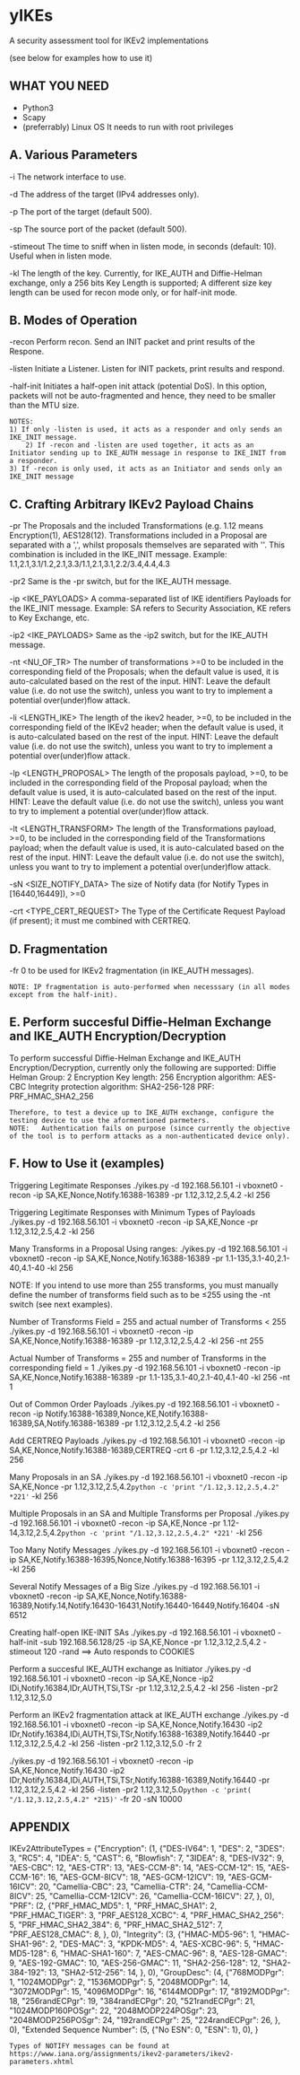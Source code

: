 # yIKEs
A security assessment tool for IKEv2 implementations

(see below for examples how to use it)

WHAT YOU NEED
-------------
- Python3
- Scapy 
- (preferrably) Linux OS
It needs to run with root privileges

A. Various Parameters
---------------------
  -i <INTERFACE> 		The network interface to use.
  
  -d <IP>			The address of the target (IPv4 addresses only).
  
  -p <port>			The port of the target (default 500).
  
  -sp <port>			The source port of the packet (default 500).
  
  -stimeout <msec> 		The time to sniff when in listen mode, in seconds (default: 10). Useful when in listen  mode.
  
  -kl <KLENGTH>		  	The length of the key. Currently, for IKE_AUTH and Diffie-Helman exchange, only a 256 bits Key Length is supported; A different size key length can be used for recon mode only, or for half-init mode. 

B. Modes of Operation
---------------------
  -recon			Perform recon. Send an INIT packet and print results of the Respone.
  
  -listen 			Initiate a Listener. Listen for INIT packets, print results and respond.
  
  -half-init			Initiates a half-open init attack (potential DoS). In	this option, packets will not be auto-fragmented and	hence, they need to be smaller than the MTU size.

	NOTES:		
	1) If only -listen is used, it acts as a responder and only sends an IKE_INIT message.
      	2) If -recon and -listen are used together, it acts as an Initiator sending up to IKE_AUTH message in response to IKE_INIT from a responder.
	3) If -recon is only used, it acts as an Initiator and sends only an IKE_INIT message

C. Crafting Arbitrary IKEv2 Payload Chains
------------------------------------------
  -pr <PROPOSALS> 		    The Proposals and the included Transformations (e.g. 1.12 means Encryption(1), AES128(12). Transformations included in a Proposal are separated with a ',', whilst proposals themselves are separated with ''. This combination is included in the IKE_INIT message. Example: 1.1,2.1,3.1/1.2,2.1,3.3/1.1,2.1,3.1,2.2/3.4,4.4,4.3
	
  -pr2 <PROPOSALS>		    Same is the -pr switch, but for the IKE_AUTH message. 
	
  -ip <IKE_PAYLOADS>		    A comma-separated list of IKE identifiers Payloads for the IKE_INIT message. Example: SA refers to Security Association, KE refers to Key Exchange, etc.
  
  -ip2 <IKE_PAYLOADS>		    Same as the -ip2 switch, but for the IKE_AUTH message.
  
  -nt <NU_OF_TR>		    The number of transformations >=0 to be included in the corresponding field of the Proposals; when the default value is used, it is auto-calculated based on the rest of the input. HINT: Leave the default value (i.e. do not use the switch), unless you want to try to implement a potential over(under)flow attack.
  
  -li <LENGTH_IKE>		      The length of the ikev2 header, >=0, to be included in the corresponding field of the IKEv2 header; when the default value is used, it is auto-calculated based on the rest of the input. HINT: Leave the default value (i.e. do not use the switch), unless you want to try to implement a potential over(under)flow attack.
  
  -lp <LENGTH_PROPOSAL>	    The length of the proposals payload, >=0, to be included in the corresponding field of the Proposal payload; when the default value is used, it is auto-calculated based on the rest of the input. HINT: Leave the default value (i.e. do not use the switch), unless you want to try to implement a potential over(under)flow attack.
  
  -lt <LENGTH_TRANSFORM>	  The length of the Transformations payload, >=0, to be included in the corresponding field of the Transformations payload; when the default value is used, it is auto-calculated based on the rest of the input. HINT: Leave the default value (i.e. do not use the switch), unless you want to try to implement a potential over(under)flow attack.
  
  -sN <SIZE_NOTIFY_DATA>	  The size of Notify data (for Notify Types in [16440,16449]), >=0
  
  -crt <TYPE_CERT_REQUEST>	The Type of the Certificate Request Payload (if present); it must me combined with CERTREQ. 

D. Fragmentation
----------------
  -fr <The number of fragments > 0 to be used for IKEv2 fragmentation (in IKE_AUTH messages).
	
	NOTE: IP fragmentation is auto-performed when necesssary (in all modes except from the half-init).
 
E. Perform succesful Diffie-Helman Exchange and IKE_AUTH Encryption/Decryption
------------------------------------------------------------------------------
To perform successful Diffie-Helman Exchange and IKE_AUTH Encryption/Decryption, currently only the following are supported:
	Diffie Helman Group:		      2
	Encryption Key length:		      256
	Encryption algorithm: 		      AES-CBC
	Integrity protection algorithm: SHA2-256-128
	PRF:				      PRF_HMAC_SHA2_256

	Therefore, to test a device up to IKE_AUTH exchange, configure the testing device to use the aformentioned parmeters. 
	NOTE: 	Authentication fails on purpose (since currently the objective of the tool is to perform attacks as a non-authenticated device only).

F. How to Use it (examples)
---------------------------
Triggering Legitimate Responses
./yikes.py -d 192.168.56.101 -i vboxnet0 -recon -ip SA,KE,Nonce,Notify.16388-16389 -pr 1.12,3.12,2.5,4.2 -kl 256

Triggering Legitimate Responses with Minimum Types of Payloads
./yikes.py -d 192.168.56.101 -i vboxnet0 -recon -ip SA,KE,Nonce -pr 1.12,3.12,2.5,4.2 -kl 256

Many Transforms in a Proposal
Using ranges:
./yikes.py -d 192.168.56.101 -i vboxnet0 -recon -ip SA,KE,Nonce,Notify.16388-16389 -pr 1.1-135,3.1-40,2.1-40,4.1-40 -kl 256

NOTE: If you intend to use more than 255 transforms, you must manually define the number of transforms field such as to be ≤255 using the -nt switch (see next examples).

Number of Transforms Field = 255 and actual number of Transforms < 255
./yikes.py -d 192.168.56.101 -i vboxnet0 -recon -ip SA,KE,Nonce,Notify.16388-16389 -pr 1.12,3.12,2.5,4.2 -kl 256 -nt 255

Actual Number of Transforms = 255 and number of Transforms in the corresponding field = 1
./yikes.py -d 192.168.56.101 -i vboxnet0 -recon -ip SA,KE,Nonce,Notify.16388-16389 -pr 1.1-135,3.1-40,2.1-40,4.1-40 -kl 256 -nt 1

Out of Common Order Payloads
./yikes.py -d 192.168.56.101 -i vboxnet0 -recon -ip Notify.16388-16389,Nonce,KE,Notify.16388-16389,SA,Notify.16388-16389 -pr 1.12,3.12,2.5,4.2 -kl 256

Add CERTREQ Payloads
./yikes.py -d 192.168.56.101 -i vboxnet0 -recon -ip SA,KE,Nonce,Notify.16388-16389,CERTREQ -crt 6 -pr 1.12,3.12,2.5,4.2 -kl 256

Many Proposals in an SA
./yikes.py -d 192.168.56.101 -i vboxnet0 -recon -ip SA,KE,Nonce -pr 1.12,3.12,2.5,4.2`python -c 'print "/1.12,3.12,2.5,4.2" *221'`  -kl 256

Multiple Proposals in an SA and Multiple Transforms per Proposal
./yikes.py -d 192.168.56.101 -i vboxnet0 -recon -ip SA,KE,Nonce -pr 1.12-14,3.12,2.5,4.2`python -c 'print "/1.12,3.12,2.5,4.2" *221'`  -kl 256

Too Many Notify Messages
./yikes.py -d 192.168.56.101 -i vboxnet0 -recon -ip SA,KE,Notify.16388-16395,Nonce,Notify.16388-16395 -pr 1.12,3.12,2.5,4.2 -kl 256

Several Notify Messages of a Big Size
./yikes.py -d 192.168.56.101 -i vboxnet0 -recon -ip SA,KE,Nonce,Notify.16388-16389,Notify.14,Notify.16430-16431,Notify.16440-16449,Notify.16404 -sN 6512 

Creating half-open IKE-INIT SAs
./yikes.py -d 192.168.56.101 -i vboxnet0 -half-init -sub 192.168.56.128/25 -ip SA,KE,Nonce -pr 1.12,3.12,2.5,4.2 -stimeout 120  -rand
==> Auto responds to COOKIES

Perform a succesful IKE_AUTH exchange as Initiator
./yikes.py -d 192.168.56.101 -i vboxnet0 -recon -ip SA,KE,Nonce -ip2 IDi,Notify.16384,IDr,AUTH,TSi,TSr -pr 1.12,3.12,2.5,4.2 -kl 256 -listen -pr2 1.12,3.12,5.0

Perform an IKEv2 fragmentation attack at IKE_AUTH exchange
./yikes.py -d 192.168.56.101 -i vboxnet0 -recon -ip SA,KE,Nonce,Notify.16430 -ip2 IDr,Notify.16384,IDi,AUTH,TSi,TSr,Notify.16388-16389,Notify.16440  -pr 1.12,3.12,2.5,4.2 -kl 256 -listen -pr2 1.12,3.12,5.0 -fr 2

./yikes.py -d 192.168.56.101 -i vboxnet0 -recon -ip SA,KE,Nonce,Notify.16430 -ip2 IDr,Notify.16384,IDi,AUTH,TSi,TSr,Notify.16388-16389,Notify.16440  -pr 1.12,3.12,2.5,4.2 -kl 256 -listen -pr2 1.12,3.12,5.0`python -c 'print( "/1.12,3.12,2.5,4.2" *215)'` -fr 20 -sN 10000

APPENDIX
--------
IKEv2AttributeTypes = {"Encryption": (1, {"DES-IV64": 1,
                                          "DES": 2,
                                          "3DES": 3,
                                          "RC5": 4,
                                          "IDEA": 5,
                                          "CAST": 6,
                                          "Blowfish": 7,
                                          "3IDEA": 8,
                                          "DES-IV32": 9,
                                          "AES-CBC": 12,
                                          "AES-CTR": 13,
                                          "AES-CCM-8": 14,
                                          "AES-CCM-12": 15,
                                          "AES-CCM-16": 16,
                                          "AES-GCM-8ICV": 18,
                                          "AES-GCM-12ICV": 19,
                                          "AES-GCM-16ICV": 20,
                                          "Camellia-CBC": 23,
                                          "Camellia-CTR": 24,
                                          "Camellia-CCM-8ICV": 25,
                                          "Camellia-CCM-12ICV": 26,
                                          "Camellia-CCM-16ICV": 27,
                                          }, 0),
                       "PRF": (2, {"PRF_HMAC_MD5": 1,
                                   "PRF_HMAC_SHA1": 2,
                                   "PRF_HMAC_TIGER": 3,
                                   "PRF_AES128_XCBC": 4,
                                   "PRF_HMAC_SHA2_256": 5,
                                   "PRF_HMAC_SHA2_384": 6,
                                   "PRF_HMAC_SHA2_512": 7,
                                   "PRF_AES128_CMAC": 8,
                                   }, 0),
                      "Integrity": (3, {"HMAC-MD5-96": 1,
                                         "HMAC-SHA1-96": 2,
                                         "DES-MAC": 3,
                                         "KPDK-MD5": 4,
                                         "AES-XCBC-96": 5,
                                         "HMAC-MD5-128": 6,
                                         "HMAC-SHA1-160": 7,
                                         "AES-CMAC-96": 8,
                                         "AES-128-GMAC": 9,
                                         "AES-192-GMAC": 10,
                                         "AES-256-GMAC": 11,
                                         "SHA2-256-128": 12,
                                         "SHA2-384-192": 13,
                                         "SHA2-512-256": 14,
                                         }, 0),
                       "GroupDesc": (4, {"768MODPgr": 1,
                                         "1024MODPgr": 2,
                                         "1536MODPgr": 5,
                                         "2048MODPgr": 14,
                                         "3072MODPgr": 15,
                                         "4096MODPgr": 16,
                                         "6144MODPgr": 17,
                                         "8192MODPgr": 18,
                                         "256randECPgr": 19,
                                         "384randECPgr": 20,
                                         "521randECPgr": 21,
                                         "1024MODP160POSgr": 22,
                                         "2048MODP224POSgr": 23,
                                         "2048MODP256POSgr": 24,
                                         "192randECPgr": 25,
                                         "224randECPgr": 26,
                                         }, 0),
                       "Extended Sequence Number": (5, {"No ESN": 0,
                                                        "ESN": 1}, 0),
                       }


	Types of NOTIFY messages can be found at https://www.iana.org/assignments/ikev2-parameters/ikev2-parameters.xhtml

